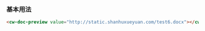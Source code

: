 ### 基本用法

``` html
<cw-doc-preview value="http://static.shanhuxueyuan.com/test6.docx"></cw-doc-preview>
```
